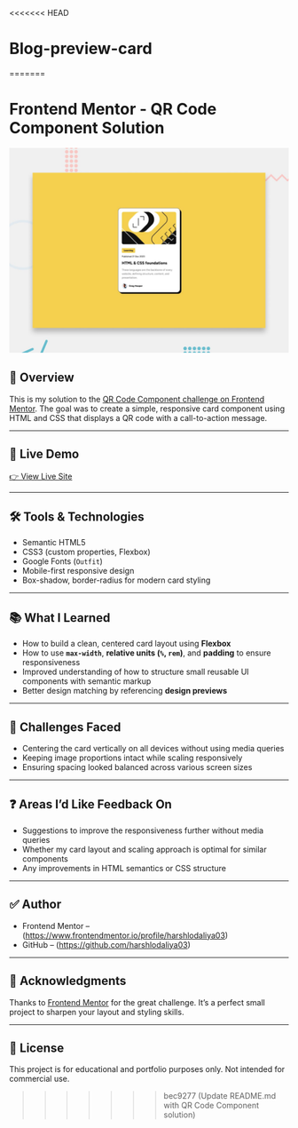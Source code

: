 <<<<<<< HEAD
# Blog-preview-card
=======
# Frontend Mentor - QR Code Component Solution

![Design preview for the QR code component coding challenge](./preview.jpg)

## 📄 Overview

This is my solution to the [QR Code Component challenge on Frontend Mentor](https://www.frontendmentor.io/challenges/qr-code-component-iux_sIO_H). The goal was to create a simple, responsive card component using HTML and CSS that displays a QR code with a call-to-action message.

---

## 🔗 Live Demo

[👉 View Live Site](https://harshlodaliya03.github.io/qr-code-component/)

---

## 🛠️ Tools & Technologies

- Semantic HTML5
- CSS3 (custom properties, Flexbox)
- Google Fonts (`Outfit`)
- Mobile-first responsive design
- Box-shadow, border-radius for modern card styling

---

## 📚 What I Learned

- How to build a clean, centered card layout using **Flexbox**
- How to use **`max-width`**, **relative units (`%`, `rem`)**, and **padding** to ensure responsiveness
- Improved understanding of how to structure small reusable UI components with semantic markup
- Better design matching by referencing **design previews**

---

## 🧩 Challenges Faced

- Centering the card vertically on all devices without using media queries
- Keeping image proportions intact while scaling responsively
- Ensuring spacing looked balanced across various screen sizes

---

## ❓ Areas I’d Like Feedback On

- Suggestions to improve the responsiveness further without media queries
- Whether my card layout and scaling approach is optimal for similar components
- Any improvements in HTML semantics or CSS structure

---

## ✅ Author

- Frontend Mentor – (https://www.frontendmentor.io/profile/harshlodaliya03)
- GitHub – (https://github.com/harshlodaliya03)

---

## 🙌 Acknowledgments

Thanks to [Frontend Mentor](https://www.frontendmentor.io) for the great challenge. It’s a perfect small project to sharpen your layout and styling skills.

---

## 🧾 License

This project is for educational and portfolio purposes only. Not intended for commercial use.
>>>>>>> bec9277 (Update README.md with QR Code Component solution)
